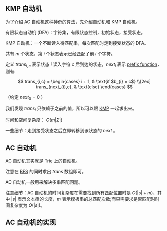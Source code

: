 ## KMP 自动机

为了介绍 AC 自动机这种神奇的算法，先介绍自动机和 KMP 自动机。

有限状态自动机 (DFA)：字符集，有限状态控制，初始状态，接受状态。

KMP 自动机：一个不断读入待匹配串，每次匹配时走到接受状态的 DFA。

共有 $m$ 个状态，第 $i$ 个状态表示已经匹配了前 $i$ 个字符。

定义 $trans_{i,c}$ 表示状态 $i$ 读入字符 $c$ 后到达的状态，$next_{i}$ 表示 [prefix function](../prefix-function)，则有:

$$
trans_{i,c} =
\begin{cases}
i + 1,  & \text{if $b_{i} = c$} \\[2ex]
trans_{next_{i},c}, & \text{else}
\end{cases}
$$

（约定 $next_{0}=0$ ）

我们发现 $trans_{i}$ 只依赖于之前的值，所以可以跟 [KMP](../prefix-function/#knuth-morris-pratt) 一起求出来。

时间和空间复杂度： $O(m|\Sigma|)$ 

一些细节：走到接受状态之后立即转移到该状态的 $next$ 。

## AC 自动机

AC 自动机其实就是 Trie 上的自动机。

注意在 [BFS](/search/bfs) 的同时求出 $trans$ 数组即可。

AC 自动机一般用来解决多串匹配问题。

注意细节：AC 自动机的时间复杂度在需要找到所有匹配位置时是 $O(|s|+m)$，其中 $|s|$ 表示文本串的长度，$m$ 表示模板串的总匹配次数;而只需要求是否匹配时时间复杂度为 $O(|s|)$。

## AC 自动机的实现
